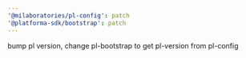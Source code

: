 ```yaml
---
'@milaboratories/pl-config': patch
'@platforma-sdk/bootstrap': patch
---
```


bump pl version, change pl-bootstrap to get pl-version from pl-config
